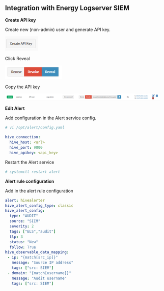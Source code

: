 
## Integration with Energy Logserver SIEM

**Create API key**

Create new (non-admin) user and generate API key.

![](/media/01-00-02-api_create.png)

Click Reveal

![](/media/01-00-01-api_methods.png)

Copy the API key

![](/media/01-00-00-api_key.png)

**Edit Alert**

Add configuration in the Alert service config.

```bash
# vi /opt/alert/config.yaml
```

```yaml
hive_connection:
  hive_host: <url>
  hive_port: 9000
  hive_apikey: <api_key>
```

Restart the Alert service

```bash
# systemctl restart alert
```

**Alert rule configuration**

Add in the alert rule configuration

```yaml
alert: hivealerter
hive_alert_config_type: classic
hive_alert_config:
  type: "AUDIT"
  source: "SIEM"
  severity: 2
  tags: ["ELS","audit"]
  tlp: 3
  status: "New"
  follow: True
hive_observable_data_mapping:
 - ip: "{match[src_ip]}"
   message: "Source IP address"
   tags: ["src: SIEM"]
 - domain: "{match[username]}"
   message: "Audit username"
   tags: ["src: SIEM"]
```
